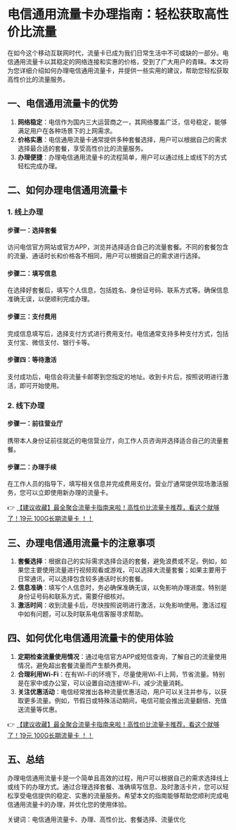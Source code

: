 # 电信通用流量卡办理指南：轻松获取高性价比流量

在如今这个移动互联网时代，流量卡已成为我们日常生活中不可或缺的一部分。电信通用流量卡以其稳定的网络连接和实惠的价格，受到了广大用户的青睐。本文将为您详细介绍如何办理电信通用流量卡，并提供一些实用的建议，帮助您轻松获取高性价比的流量服务。

## 一、电信通用流量卡的优势

1. **网络稳定**：电信作为国内三大运营商之一，其网络覆盖广泛，信号稳定，能够满足用户在各种场景下的上网需求。
2. **价格实惠**：电信通用流量卡通常提供多种套餐选择，用户可以根据自己的需求选择最合适的套餐，享受高性价比的流量服务。
3. **办理便捷**：办理电信通用流量卡的流程简单，用户可以通过线上或线下的方式轻松完成办理。

## 二、如何办理电信通用流量卡

### 1. 线上办理

#### 步骤一：选择套餐
访问电信官方网站或官方APP，浏览并选择适合自己的流量套餐。不同的套餐包含的流量、通话时长和价格各不相同，用户可以根据自己的需求进行选择。

#### 步骤二：填写信息
在选择好套餐后，填写个人信息，包括姓名、身份证号码、联系方式等。确保信息准确无误，以便顺利完成办理。

#### 步骤三：支付费用
完成信息填写后，选择支付方式进行费用支付。电信通常支持多种支付方式，包括支付宝、微信支付、银行卡等。

#### 步骤四：等待激活
支付成功后，电信会将流量卡邮寄到您指定的地址。收到卡片后，按照说明进行激活，即可开始使用。

### 2. 线下办理

#### 步骤一：前往营业厅
携带本人身份证前往就近的电信营业厅，向工作人员咨询并选择适合自己的流量套餐。

#### 步骤二：办理手续
在工作人员的指导下，填写相关信息并完成费用支付。营业厅通常提供现场激活服务，您可以立即使用新办理的流量卡。

👉 [【建议收藏】最全聚合流量卡指南来啦！高性价比流量卡推荐，看这个就够了！19元 100G长期流量卡 ！！](https://bit.ly/Liuliangka)

## 三、办理电信通用流量卡的注意事项

1. **套餐选择**：根据自己的实际需求选择合适的套餐，避免浪费或不足。例如，如果您主要使用流量进行视频观看或游戏，可以选择大流量套餐；如果主要用于日常通讯，可以选择包含较多通话时长的套餐。
2. **信息准确**：填写个人信息时，务必确保准确无误，以免影响办理进度。特别是身份证号码和联系方式，需要仔细核对。
3. **激活时间**：收到流量卡后，尽快按照说明进行激活，以免影响使用。激活过程中如有问题，可以及时联系电信客服寻求帮助。

## 四、如何优化电信通用流量卡的使用体验

1. **定期检查流量使用情况**：通过电信官方APP或短信查询，了解自己的流量使用情况，避免超出套餐流量而产生额外费用。
2. **合理利用Wi-Fi**：在有Wi-Fi的环境下，尽量使用Wi-Fi上网，节省流量。特别是在家中或办公室，可以设置自动连接Wi-Fi，减少流量消耗。
3. **关注优惠活动**：电信经常推出各种流量优惠活动，用户可以关注并参与，以获取更多流量。例如，节假日或特殊活动期间，电信可能会推出流量翻倍、充值送流量等优惠。

👉 [【建议收藏】最全聚合流量卡指南来啦！高性价比流量卡推荐，看这个就够了！19元 100G长期流量卡 ！！](https://bit.ly/Liuliangka)

## 五、总结

办理电信通用流量卡是一个简单且高效的过程，用户可以根据自己的需求选择线上或线下的办理方式。通过合理选择套餐、准确填写信息、及时激活卡片，您可以轻松享受电信提供的稳定、实惠的流量服务。希望本文的指南能够帮助您顺利完成电信通用流量卡的办理，并优化您的使用体验。

关键词：电信通用流量卡、办理、高性价比、套餐选择、流量优化